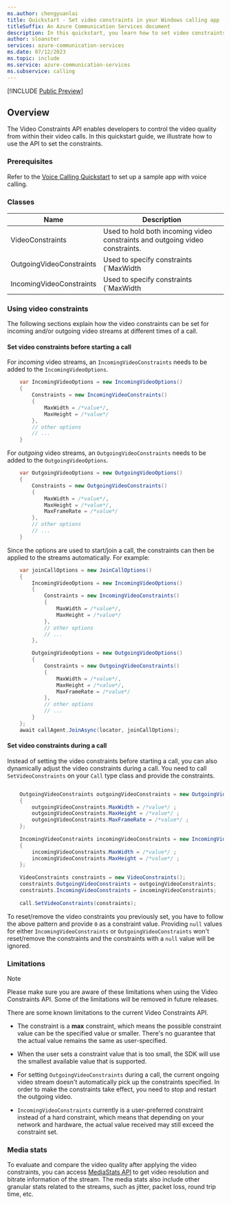 ```yaml
---
ms.author: chengyuanlai
title: Quickstart - Set video constraints in your Windows calling app
titleSuffix: An Azure Communication Services document
description: In this quickstart, you learn how to set video constraints in your existing Windows calling app using Azure Communication Services.
author: sloanster
services: azure-communication-services
ms.date: 07/12/2023
ms.topic: include
ms.service: azure-communication-services
ms.subservice: calling
---
```


[!INCLUDE [Public Preview](../../../../includes/public-preview-include-document.md)]

## Overview
The Video Constraints API enables developers to control the video quality from within their video calls. In this quickstart guide, we illustrate how to use the API to set the constraints.

### Prerequisites
Refer to the [Voice Calling Quickstart](../../getting-started-with-calling.md?pivots=platform-windows) to set up a sample app with voice calling.

### Classes
| Name | Description |
| - | - | 
| VideoConstraints | Used to hold both incoming video constraints and outgoing video constraints. |
| OutgoingVideoConstraints | Used to specify constraints (`MaxWidth | MaxHeight | MaxFrameRate`) for outgoing video streams. | 
| IncomingVideoConstraints | Used to specify constraints (`MaxWidth | MaxHeight`) for incoming video streams. | 

### Using video constraints

The following sections explain how the video constraints can be set for incoming and/or outgoing video streams at different times of a call.

#### Set video constraints before starting a call

For *incoming* video streams, an `IncomingVideoConstraints` needs to be added to the `IncomingVideoOptions`.
```csharp
    var IncomingVideoOptions = new IncomingVideoOptions()
    {
        Constraints = new IncomingVideoConstraints() 
        { 
            MaxWidth = /*value*/, 
            MaxHeight = /*value*/ 
        },
        // other options
        // ...
    }
```

For *outgoing* video streams, an `OutgoingVideoConstraints` needs to be added to the `OutgoingVideoOptions`.
```csharp
    var OutgoingVideoOptions = new OutgoingVideoOptions()
    {
        Constraints = new OutgoingVideoConstraints() 
        { 
            MaxWidth = /*value*/, 
            MaxHeight = /*value*/, 
            MaxFrameRate = /*value*/ 
        },
        // other options
        // ...
    }
```

Since the options are used to start/join a call, the constraints can then be applied to the streams automatically. For example:
```csharp
    var joinCallOptions = new JoinCallOptions()
    {
        IncomingVideoOptions = new IncomingVideoOptions()
        {
            Constraints = new IncomingVideoConstraints() 
            { 
                MaxWidth = /*value*/, 
                MaxHeight = /*value*/ 
            },
            // other options
            // ...
        },

        OutgoingVideoOptions = new OutgoingVideoOptions()
        {
            Constraints = new OutgoingVideoConstraints() 
            { 
                MaxWidth = /*value*/, 
                MaxHeight = /*value*/, 
                MaxFrameRate = /*value*/ 
            },
            // other options
            // ...
        }
    };
    await callAgent.JoinAsync(locator, joinCallOptions);
```

#### Set video constraints during a call
Instead of setting the video constraints before starting a call, you can also dynamically adjust the video constraints during a call. You need to call `SetVideoConstraints` on your `Call` type class and provide the constraints.
```csharp

    OutgoingVideoConstraints outgoingVideoConstraints = new OutgoingVideoConstraints()
    {
        outgoingVideoConstraints.MaxWidth = /*value*/ ;
        outgoingVideoConstraints.MaxHeight = /*value*/ ;
        outgoingVideoConstraints.MaxFrameRate = /*value*/ ;
    };
    
    IncomingVideoConstraints incomingVideoConstraints = new IncomingVideoConstraints()
    {
        incomingVideoConstraints.MaxWidth = /*value*/ ;
        incomingVideoConstraints.MaxHeight = /*value*/ ;
    };
  
    VideoConstraints constraints = new VideoConstraints();
    constraints.OutgoingVideoConstraints = outgoingVideoConstraints;
    constraints.IncomingVideoConstraints = incomingVideoConstraints;
    
    call.SetVideoConstraints(constraints);
```

To reset/remove the video constraints you previously set, you have to follow the above pattern and provide `0` as a constraint value. Providing `null` values for either `IncomingVideoConstraints` or `OutgoingVideoConstraints` won't reset/remove the constraints and the constraints with a `null` value will be ignored. 


### Limitations

> [!NOTE]
> Please make sure you are aware of these limitations when using the Video Constraints API. 
> Some of the limitations will be removed in future releases.

There are some known limitations to the current Video Constraints API. 

* The constraint is a **max** constraint, which means the possible constraint value can be the specified value or smaller. There's no guarantee that the actual value remains the same as user-specified.

* When the user sets a constraint value that is too small, the SDK will use the smallest available value that is supported.

* For setting `OutgoingVideoConstraints` during a call, the current ongoing video stream doesn't automatically pick up the constraints specified. In order to make the constraints take effect, you need to stop and restart the outgoing video.

* `IncomingVideoConstraints` currently is a user-preferred constraint instead of a hard constraint, which means that depending on your network and hardware, the actual value received may still exceed the constraint set.

### Media stats
To evaluate and compare the video quality after applying the video constraints, you can access [MediaStats API](../../../../concepts/voice-video-calling/media-quality-sdk.md) to get video resolution and bitrate information of the stream. The media stats also include other granular stats related to the streams, such as jitter, packet loss, round trip time, etc.
